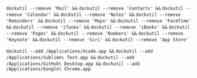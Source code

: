 `dockutil --remove 'Mail' &&`
`dockutil --remove 'Contacts' &&`
`dockutil --remove 'Calendar' &&`
`dockutil --remove 'Notes' &&`
`dockutil --remove 'Reminders' &&`
`dockutil --remove 'Maps' &&`
`dockutil --remove 'FaceTime' &&`
`dockutil --remove 'iTunes' &&`
`dockutil --remove 'iBooks' &&`
`dockutil --remove 'Pages' &&`
`dockutil --remove 'Numbers' &&`
`dockutil --remove 'Keynote' &&`
`dockutil --remove 'Siri' &&`
`dockutil --remove 'App Store'`

`dockutil --add /Applications/Xcode.app &&`
`dockutil --add /Applications/Sublime\ Text.app &&`
`dockutil --add /Applications/GitHub\ Desktop.app &&`
`dockutil --add /Applications/Google\ Chrome.app`
